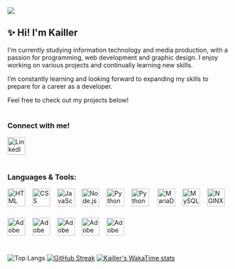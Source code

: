 ![](https://komarev.com/ghpvc/?username=kaillr)
## ✨ Hi! I'm Kailler

I'm currently studying information technology and media production, with a passion for programming, web development and graphic design. I enjoy working on various projects and continually learning new skills.

I’m constantly learning and looking forward to expanding my skills to prepare for a career as a developer.

Feel free to check out my projects below!

#

### Connect with me!
<a href="https://linkedin.com"><img title="LinkedIn" height=40px src="https://cdn.jsdelivr.net/gh/devicons/devicon@latest/icons/linkedin/linkedin-original.svg" /></a>
#

### Languages & Tools:

<div>
<img title="HTML" height=40px src="https://cdn.jsdelivr.net/gh/devicons/devicon@latest/icons/html5/html5-plain.svg" />&nbsp&nbsp&nbsp
<img title="CSS" height=40px src="https://cdn.jsdelivr.net/gh/devicons/devicon@latest/icons/css3/css3-plain.svg" />&nbsp&nbsp&nbsp
<img title="JavaScript" height=40px src="https://cdn.jsdelivr.net/gh/devicons/devicon@latest/icons/javascript/javascript-plain.svg" />&nbsp&nbsp&nbsp
<img title="Node.js" height=40px src="https://cdn.jsdelivr.net/gh/devicons/devicon@latest/icons/nodejs/nodejs-plain.svg" />&nbsp&nbsp&nbsp
<img title="Python" height=40px src="https://cdn.jsdelivr.net/gh/devicons/devicon@latest/icons/python/python-original.svg" />&nbsp&nbsp&nbsp
<img title="Python" height=40px src="https://cdn.jsdelivr.net/gh/devicons/devicon@latest/icons/git/git-original.svg" /> &nbsp&nbsp&nbsp
<img title="MariaDB" height=40px src="https://cdn.jsdelivr.net/gh/devicons/devicon@latest/icons/mariadb/mariadb-original.svg" />&nbsp&nbsp&nbsp
<img title="MySQL" height=40px src="https://cdn.jsdelivr.net/gh/devicons/devicon@latest/icons/mysql/mysql-original.svg" />&nbsp&nbsp&nbsp
<img title="NGINX" height=40px src="https://cdn.jsdelivr.net/gh/devicons/devicon@latest/icons/nginx/nginx-original.svg" />&nbsp&nbsp&nbsp
</div>

###

<div >
<img title="Adobe Photoshop" height=40px src="https://cdn.jsdelivr.net/gh/devicons/devicon@latest/icons/photoshop/photoshop-plain.svg" />&nbsp&nbsp&nbsp
<img title="Adobe Illustrator" height=40px src="https://cdn.jsdelivr.net/gh/devicons/devicon@latest/icons/illustrator/illustrator-plain.svg" />&nbsp&nbsp&nbsp
<img title="Adobe Premiere Pro" height=40px src="https://cdn.jsdelivr.net/gh/devicons/devicon@latest/icons/premierepro/premierepro-plain.svg" />&nbsp&nbsp&nbsp
<img title="Adobe After Effects" height=40px src="https://cdn.jsdelivr.net/gh/devicons/devicon@latest/icons/aftereffects/aftereffects-plain.svg" />&nbsp&nbsp&nbsp
<img title="Adobe Experience Design" height=40px src="https://cdn.jsdelivr.net/gh/devicons/devicon@latest/icons/xd/xd-plain.svg" />
</div>

#


![Top Langs](https://github-readme-stats.vercel.app/api/top-langs/?username=kaillr&layout=compact&theme=dark)
[![GitHub Streak](https://streak-stats.demolab.com/?user=kaillr&theme=dark)](https://git.io/streak-stats)
[![Kailler's WakaTime stats](https://github-readme-stats.vercel.app/api/wakatime?username=Kailler&theme=dark)](https://github.com/anuraghazra/github-readme-stats)
